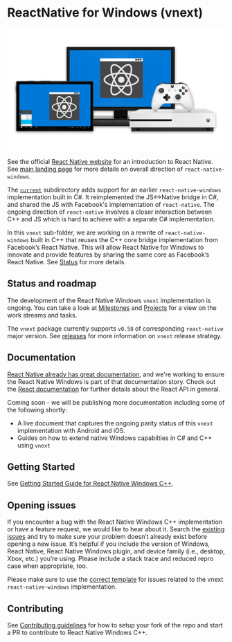 # ReactNative for Windows (vnext)
![Hero Image with Logo](../.github/hero2.png)

See the official [React Native website](https://facebook.github.io/react-native/) for an introduction to React Native. See [main landing page](https://github.com/Microsoft/react-native-windows) for more details on overall direction of `react-native-windows`. 

The [`current`](https://github.com/Microsoft/react-native-windows/tree/master/current) subdirectory adds support for an earlier `react-native-windows` implementation built in C#. It reimplemented the JS<->Native bridge in C#, and shared the JS with Facebook's implementation of `react-native`. The ongoing direction of `react-native` involves a closer interaction between C++ and JS which is hard to achieve with a separate C# implementation.

In this `vnext` sub-folder, we are working on a rewrite of `react-native-windows` built in C++ that reuses the C++ core bridge implementation from Facebook’s React Native. This will allow React Native for Windows to innovate and provide features by sharing the same core as Facebook’s React Native. See [Status](https://github.com/Microsoft/react-native-windows#status) for more details.

## Status and roadmap
The development of the React Native Windows `vnext` implementation is ongoing. You can take a look at [Milestones](https://github.com/Microsoft/react-native-windows/milestones) and [Projects](https://github.com/Microsoft/react-native-windows/projects) for a view on the work streams and tasks. 

The `vnext` package currently supports `v0.58` of corresponding `react-native` major version. See [releases](docs/Releases.md) for more information on `vnext` release strategy.

## Documentation
[React Native already has great documentation](https://facebook.github.io/react-native/docs/getting-started.html), and we're working to ensure the React Native Windows is part of that documentation story. Check out the [React documentation](http://facebook.github.io/react/) for further details about the React API in general.

Coming soon - we will be publishing more documentation including some of the following shortly:
- A live document that captures the ongoing parity status of this `vnext` implementation with Android and iOS.
- Guides on how to extend native Windows capabilties in C# and C++ using `vnext` 

## Getting Started
See [Getting Started Guide for React Native Windows C++](docs/GettingStarted.md).

## Opening issues
If you encounter a bug with the React Native Windows C++ implementation or have a feature request, we would like to hear about it. Search the [existing issues](https://github.com/Microsoft/react-native-windows/issues?label%3Avnext) and try to make sure your problem doesn’t already exist before opening a new issue. It’s helpful if you include the version of Windows, React Native, React Native Windows plugin, and device family (i.e., desktop, Xbox, etc.) you’re using. Please include a stack trace and reduced repro case when appropriate, too.

Please make sure to use the [correct template](https://github.com/microsoft/react-native-windows/issues/new?labels=vnext&template=vnext.md) for issues related to the vnext `react-native-windows` implementation.

## Contributing
See [Contributing guidelines](docs/CONTRIBUTING.md) for how to setup your fork of the repo and start a PR to contribute to React Native Windows C++. 
